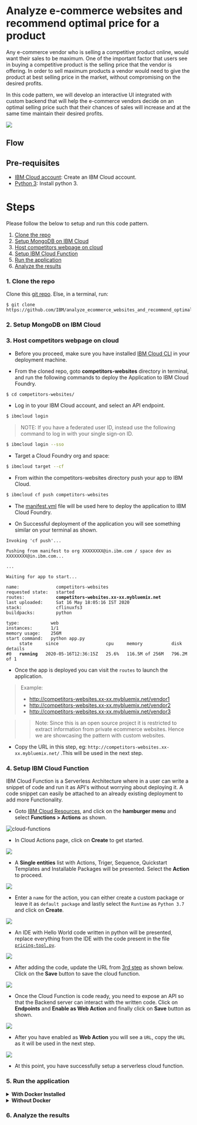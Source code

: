 # Analyze e-commerce websites and recommend optimal price for a product

Any e-commerce vendor who is selling a competitive product online, would want their sales to be maximum. One of the important factor that users see in buying a competitive product is the selling price that the vendor is offering. In order to sell maximum products a vendor would need to give the product at best selling price in the market, without compromising on the desired profits.

In this code pattern, we will develop an interactive UI integrated with custom backend that will help the e-commerce vendors decide on an optimal selling price such that their chances of sales will increase and at the same time maintain their desired profits.

![](doc/images/architecture.png)

## Flow


## Pre-requisites
* [IBM Cloud account](https://www.ibm.com/cloud/): Create an IBM Cloud account.
* [Python 3](https://www.python.org/downloads/): Install python 3.

# Steps

Please follow the below to setup and run this code pattern.

1. [Clone the repo](#1-clone-the-repo)
2. [Setup MongoDB on IBM Cloud](#2-setup-mongodb-on-ibm-cloud)
3. [Host competitors webpage on cloud](#3-host-competitors-webpage-on-cloud)
4. [Setup IBM Cloud Function](#4-setup-ibm-cloud-function)
5. [Run the application](#5-run-the-application)
6. [Analyze the results](#6-analyze-the-results)

### 1. Clone the repo

Clone this [git repo](https://github.com/IBM/analyze_ecommerce_websites_and_recommend_optimal_price).
Else, in a terminal, run:

```
$ git clone https://github.com/IBM/analyze_ecommerce_websites_and_recommend_optimal_price
```
### 2. Setup MongoDB on IBM Cloud

### 3. Host competitors webpage on cloud

- Before you proceed, make sure you have installed [IBM Cloud CLI](https://cloud.ibm.com/docs/cli?topic=cloud-cli-getting-started&locale=en-US) in your deployment machine.

- From the cloned repo, goto **competitors-websites** directory in terminal, and run the following commands to deploy the Application to IBM Cloud Foundry.

```bash
$ cd competitors-websites/
```

* Log in to your IBM Cloud account, and select an API endpoint.
```bash
$ ibmcloud login
```

>NOTE: If you have a federated user ID, instead use the following command to log in with your single sign-on ID.

```bash
$ ibmcloud login --sso
```

* Target a Cloud Foundry org and space:
```bash
$ ibmcloud target --cf
```

* From within the competitors-websites directory push your app to IBM Cloud.
```bash
$ ibmcloud cf push competitors-websites
```

- The [manifest.yml](competitors-websites/manifest.yml) file will be used here to deploy the application to IBM Cloud Foundry.

- On Successful deployment of the application you will see something similar on your terminal as shown.

<pre><code>Invoking 'cf push'...

Pushing from manifest to org XXXXXXXX@in.ibm.com / space dev as XXXXXXXX@in.ibm.com...

...

Waiting for app to start...

name:              competitors-websites
requested state:   started
routes:            <b>competitors-websites.xx-xx.mybluemix.net </b>
last uploaded:     Sat 16 May 18:05:16 IST 2020
stack:             cflinuxfs3
buildpacks:        python

type:            web
instances:       1/1
memory usage:    256M
start command:   python app.py
     state     since                  cpu     memory           disk           details
#0   <b>running</b>   2020-05-16T12:36:15Z   25.6%   116.5M of 256M   796.2M of 1
</code></pre>

* Once the app is deployed you can visit the `routes` to launch the application.

>Example: 
 > - http://competitors-websites.xx-xx.mybluemix.net/vendor1
 > - http://competitors-websites.xx-xx.mybluemix.net/vendor2
 > - http://competitors-websites.xx-xx.mybluemix.net/vendor3

>> Note: Since this is an open source project it is restricted to extract information from private ecommerce websites. Hence we are showcasing the pattern with custom websites.

- Copy the URL in this step, eg: `http://competitors-websites.xx-xx.mybluemix.net/` .This will be used in the next step.

### 4. Setup IBM Cloud Function

IBM Cloud Function is a Serverless Architecture where in a user can write a snippet of code and run it as API's without worrying about deploying it. A code snippet can easily be attached to an already existing deployment to add more Functionality.

- Goto [IBM Cloud Resources](https://cloud.ibm.com/resources), and click on the **hamburger menu** and select **Functions > Actions** as shown. 

![cloud-functions](doc/source/images/cloudaction.png)

- In Cloud Actions page, click on **Create** to get started.

![](doc/source/images/cloudfunctions1.png)

- A **Single entities** list with Actions, Triger, Sequence, Quickstart Templates and Installable Packages will be presented. Select the **Action** to proceed.

![](doc/source/images/cloudfunctions2.png)

- Enter a `name` for the action, you can either create a custom package or leave it as `default package` and lastly select the `Runtime` as `Python 3.7` and click on **Create**.

![](doc/source/images/cloudfunctions3.png)

- An IDE with Hello World code written in python will be presented, replace everything from the IDE with the code present in the file [`pricing-tool.py`](pricing-tool.py).

![](doc/source/images/cloudfunctions4.png)

- After adding the code, update the URL from [3rd step](#3-host-competitors-webpage-on-cloud) as shown below. Click on the **Save** button to save the cloud function.

![](doc/source/images/cloudfunctions5.png)

- Once the Cloud Function is code ready, you need to expose an API so that the Backend server can interact with the written code. Click on **Endpoints** and **Enable as Web Action** and finally click on **Save** button as shown.

![](doc/source/images/cloudfunctions6.png)

- After you have enabled as **Web Action** you will see a `URL`, copy the `URL` as it will be used in the next step.

![](doc/source/images/cloudfunctions7.png)

- At this point, you have successfully setup a serverless cloud function.

### 5. Run the application


<details><summary><b>With Docker Installed</b></summary>

- change directory to repo parent folder :
    
```bash
$ cd analyze_ecommerce_websites_and_recommend_optimal_price/
```

- Build the **Dockerfile** as follows :

```bash
$ docker image build -t recommend_optimal_price .
```

- once the dockerfile is built run the dockerfile as follows :

```bash
$ docker run -p 8080:8080 recommend_optimal_price
```

- The Application will be available on <http://localhost:8080>

</details>

<details><summary><b>Without Docker</b></summary>

- Install the python libraries as follows:

    - change directory to repo parent folder
    
    ```bash
    $ cd analyze_ecommerce_websites_and_recommend_optimal_price
    ```

    - use `python pip` to install the libraries

    ```bash
    $ pip install -r requirements.txt
    ```

- Finally run the application as follows:

```bash
$ python app.py
```

- The Application will be available on <http://localhost:8080>

</details>

### 6. Analyze the results

